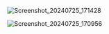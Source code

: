 
![Screenshot_20240725_171428](https://github.com/user-attachments/assets/b46c4208-5ac3-4438-aca6-3840a5345b44)

![Screenshot_20240725_170956](https://github.com/user-attachments/assets/8ead28b7-cf6d-4d61-b6aa-75a0345885de)
